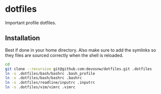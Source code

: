 # dotfiles

Important profile dotfiles.

## Installation

Best if done in your home directory. Also make sure to add the symlinks so they files are sourced correctly when the shell is reloaded.

```sh
cd
git clone --recursive git@github.com:devosnw/dotfiles.git .dotfiles
ln -s .dotfiles/bash/bashrc .bash_profile
ln -s .dotfiles/bash/bashrc .bashrc
ln -s .dotfiles/readline/inputrc .inputrc
ln -s .dotfiles/vim/vimrc .vimrc
```
